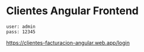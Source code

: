 # Clientes Angular Frontend

```
user: admin
pass: 12345
```

<https://clientes-facturacion-angular.web.app/login>


